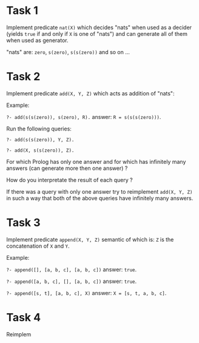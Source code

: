 # Task 1

Implement predicate `nat(X)` which decides "nats" when used as a decider (yields `true` if and only if `X` is one of "nats")
and can generate all of them when used as generator.

"nats" are: `zero`, `s(zero)`, `s(s(zero))` and so on ...


# Task 2

Implement predicate `add(X, Y, Z)` which acts as addition of "nats":

Example:

`?- add(s(s(zero)), s(zero), R).`
answer: `R = s(s(s(zero)))`.

Run the following queries:

`?- add(s(s(zero)), Y, Z).`

`?- add(X, s(s(zero)), Z).`

For which Prolog has only one answer and for which has infinitely many answers (can generate more then one answer) ?

How do you interpretate the result of each query ?

If there was a query with only one answer try to reimplement `add(X, Y, Z)` in such a way that both of the above queries have infinitely many answers. 

# Task 3

Implement predicate `append(X, Y, Z)` semantic of which is: `Z` is the concatenation of `X` and `Y`.

Example:

`?- append([], [a, b, c], [a, b, c])` answer: `true`.

`?- append([a, b, c], [], [a, b, c])` answer: `true`.

`?- append([s, t], [a, b, c], X)` answer: `X = [s, t, a, b, c]`.

# Task 4

Reimplem
